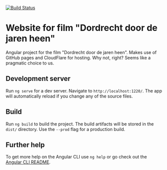 [![Build Status](https://travis-ci.org/FastWorks-Studio/dordtfilm.nl.svg?branch=main)](https://travis-ci.org/FastWorks-Studio/dordtfilm.nl)

# Website for film "Dordrecht door de jaren heen"

Angular project for the film "Dordrecht door de jaren heen". Makes use of GitHub pages and CloudFlare for hosting. Why not, right? Seems like a pragmatic choice to us.

## Development server

Run `ng serve` for a dev server. Navigate to `http://localhost:1220/`. The app will automatically reload if you change any of the source files.

## Build

Run `ng build` to build the project. The build artifacts will be stored in the `dist/` directory. Use the `--prod` flag for a production build.

## Further help

To get more help on the Angular CLI use `ng help` or go check out the [Angular CLI README](https://github.com/angular/angular-cli/blob/master/README.md).
